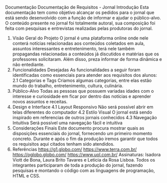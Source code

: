 Documentação
Documentação de Requisitos - Jornal
Introdução
Esta documentação tem como objetivo alcançar os pedidos para o jornal que está sendo
desenvolvido com a função de informar e ajudar o público-alvo. O conteúdo presente no jornal
foi totalmente autoral, sua composição foi feita com pesquisas e entrevistas realizadas pelas
produtoras do jornal.
1. Visão Geral do Projeto
O jornal é uma plataforma online onde nele conterá notícias relacionadas aos conteúdos
coletados em aula, assuntos interessantes e entretenimento, terá nele também propagandas
relacionadas a conteúdos já discutidos e matérias que os professores solicitaram. Além disso,
preza informar de forma dinâmica e não entediante.
2. Funcionalidades Desejadas
As funcionalidades a seguir foram identificadas como essenciais para atender aos requisitos
dos alunos:
2.1 Categorias e Tags
Criamos algumas categorias, entre elas estão mundo
do trabalho, entretenimento, cultura, culinária.
3. Público-Alvo
Todas as pessoas que possuem variadas idades com o interesse e curiosidade em ficar
por dentro das notícias e aprender novos assuntos e receitas.
4. Design e Interface
4.1 Layout Responsivo
Não será possível abrir em telas diferentes do
computador
4.2 Estilo Visual
O jornal está sendo inspirado em referencias de
outros jornais conhecidos
4.3 Navegação Intuitiva
Será possível uma navegação fácil e intuitiva
5. Considerações Finais
Este documento procura mostrar quais as disposições essenciais do jornal, fornecendo um
primeiro momento concreto. Durante e após o fim da produção iremos garantir que todos os
requisitos aqui citados tenham sido atendidos.
6. Referências
https://g1.globo.com/
https://www.terra.com.br/
https://oglobo.globo.com/
https://www.uol.com.br/
Assinaturas:
Isadora Viott de Bona, Laura Brito Tavares e Leticia da Rosa Lisboa. Todos os integrantes
participaram de toda a produção do jornal, fazendo pesquisas e montando o código com as
linguagens de programação, HTML e CSS.
